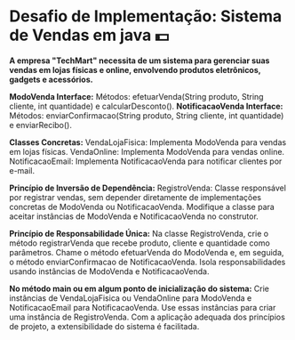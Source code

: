 # Desafio de Implementação: Sistema de Vendas em java 💵

**A empresa "TechMart" necessita de um sistema para gerenciar suas vendas em lojas físicas e online, envolvendo produtos eletrônicos, gadgets e acessórios.**

**ModoVenda Interface:**
Métodos: efetuarVenda(String produto, String cliente, int quantidade) e calcularDesconto().
**NotificacaoVenda Interface:**
Métodos: enviarConfirmacao(String produto, String cliente, int quantidade) e enviarRecibo().

**Classes Concretas:**
VendaLojaFisica: Implementa ModoVenda para vendas em lojas físicas.
VendaOnline: Implementa ModoVenda para vendas online.
NotificacaoEmail: Implementa NotificacaoVenda para notificar clientes por e-mail.

**Princípio de Inversão de Dependência:**
RegistroVenda: Classe responsável por registrar vendas, sem depender diretamente de implementações concretas de ModoVenda ou NotificacaoVenda.
Modifique a classe para aceitar instâncias de ModoVenda e NotificacaoVenda no construtor.

**Princípio de Responsabilidade Única:**
Na classe RegistroVenda, crie o método registrarVenda que recebe produto, cliente e quantidade como parâmetros.
Chame o método efetuarVenda do ModoVenda e, em seguida, o método enviarConfirmacao de NotificacaoVenda.
Isola responsabilidades usando instâncias de ModoVenda e NotificacaoVenda.

**No método main ou em algum ponto de inicialização do sistema:**
Crie instâncias de VendaLojaFisica ou VendaOnline para ModoVenda e NotificacaoEmail para NotificacaoVenda.
Use essas instâncias para criar uma instância de RegistroVenda.
Com a aplicação adequada dos princípios de projeto, a extensibilidade do sistema é facilitada.
